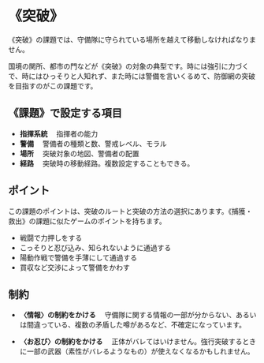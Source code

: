 # 《突破》

《突破》の課題では、守備隊に守られている場所を越えて移動しなければなりません。

国境の関所、都市の門などが《突破》の対象の典型です。時には強引に力づくで、時にはひっそりと人知れず、また時には警備を言いくるめて、防御網の突破を目指すのがこの課題です。

## 《課題》で設定する項目

* __指揮系統__ 　指揮者の能力
* __警備__ 　警備者の種類と数、警戒レベル、モラル
* __場所__ 　突破対象の地図、警備者の配置
* __経路__ 　突破時の移動経路。複数設定することもできる。

## ポイント

この課題のポイントは、突破のルートと突破の方法の選択にあります。《捕獲・救出》の課題に似たゲームのポイントを持ちます。

* 戦闘で力押しをする
* こっそりと忍び込み、知られないように通過する
* 陽動作戦で警備を手薄にして通過する
* 買収など交渉によって警備をかわす

## 制約

* __〈情報〉の制約をかける__ 　守備隊に関する情報の一部が分からない、あるいは間違っている、複数の矛盾した噂があるなど、不確定になっています。

* __〈お忍び〉の制約をかける__ 　正体がバレてはいけません。強行突破するときに一部の武器（素性がバレるようなもの）が使えなくなるかもしれません。
